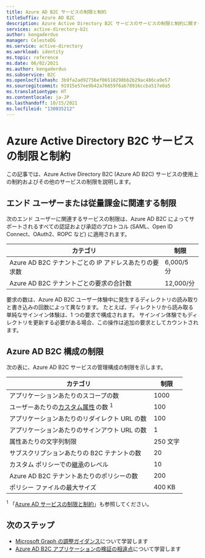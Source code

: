 ```yaml
---
title: Azure AD B2C サービスの制限と制約
titleSuffix: Azure AD B2C
description: Azure Active Directory B2C サービスのサービスの制限と制約に関するリファレンス。
services: active-directory-b2c
author: kengaderdus
manager: CelesteDG
ms.service: active-directory
ms.workload: identity
ms.topic: reference
ms.date: 06/02/2021
ms.author: kengaderdus
ms.subservice: B2C
ms.openlocfilehash: 3b9fa2ad92756ef06510298bb2b29ac486ca9e57
ms.sourcegitcommit: 91915e57ee9b42a76659f6ab78916ccba517e0a5
ms.translationtype: HT
ms.contentlocale: ja-JP
ms.lasthandoff: 10/15/2021
ms.locfileid: "130035212"
---
```

# <a name="azure-active-directory-b2c-service-limits-and-restrictions"></a>Azure Active Directory B2C サービスの制限と制約

この記事では、Azure Active Directory B2C (Azure AD B2C) サービスの使用上の制約およびその他のサービスの制限を説明します。

## <a name="end-userconsumption-related-limits"></a>エンド ユーザーまたは従量課金に関連する制限

次のエンド ユーザーに関連するサービスの制限は、Azure AD B2C によってサポートされるすべての認証および承認のプロトコル (SAML、Open ID Connect、OAuth2、ROPC など) に適用されます。

|カテゴリ |制限    |
|---------|---------|
|Azure AD B2C テナントごとの IP アドレスあたりの要求数       |6,000/5 分          |
|Azure AD B2C テナントごとの要求の合計数     |12,000/分          |

要求の数は、Azure AD B2C ユーザー体験中に発生するディレクトリの読み取りと書き込みの回数によって異なります。 たとえば、ディレクトリから読み取る単純なサインイン体験は、1 つの要求で構成されます。 サインイン体験でもディレクトリを更新する必要がある場合、この操作は追加の要求としてカウントされます。

## <a name="azure-ad-b2c-configuration-limits"></a>Azure AD B2C 構成の制限

次の表に、Azure AD B2C サービスの管理構成の制限を示します。

|カテゴリ  |制限  |
|---------|---------|
|アプリケーションあたりのスコープの数        |1000          |
|ユーザーあたりの[カスタム属性](user-profile-attributes.md#extension-attributes) の数 <sup>1</sup>       |100         |
|アプリケーションあたりのリダイレクト URL の数       |100         |
|アプリケーションあたりのサインアウト URL の数        |1          |
|属性あたりの文字列制限      |250 文字          |
|サブスクリプションあたりの B2C テナントの数      |20         |
|カスタム ポリシーでの[継承](custom-policy-overview.md#inheritance-model)のレベル     |10         |
|Azure AD B2C テナントあたりのポリシーの数      |200          |
|ポリシー ファイルの最大サイズ      |400 KB          |

<sup>1</sup> 「[Azure AD サービスの制限と制約](../active-directory/enterprise-users/directory-service-limits-restrictions.md)」も参照してください。

## <a name="next-steps"></a>次のステップ

- [Microsoft Graph の調整ガイダンス](/graph/throttling)について学習します 
- [Azure AD B2C アプリケーションの検証の相違点](../active-directory/develop/supported-accounts-validation.md)について学習します

